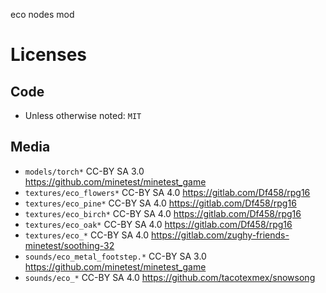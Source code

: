
eco nodes mod

# Licenses

## Code

* Unless otherwise noted: `MIT`

## Media

* `models/torch*` CC-BY SA 3.0 https://github.com/minetest/minetest_game
* `textures/eco_flowers*` CC-BY SA 4.0 https://gitlab.com/Df458/rpg16
* `textures/eco_pine*` CC-BY SA 4.0 https://gitlab.com/Df458/rpg16
* `textures/eco_birch*` CC-BY SA 4.0 https://gitlab.com/Df458/rpg16
* `textures/eco_oak*` CC-BY SA 4.0 https://gitlab.com/Df458/rpg16
* `textures/eco_*` CC-BY SA 4.0 https://gitlab.com/zughy-friends-minetest/soothing-32
* `sounds/eco_metal_footstep.*` CC-BY SA 3.0 https://github.com/minetest/minetest_game
* `sounds/eco_*` CC-BY SA 4.0 https://github.com/tacotexmex/snowsong